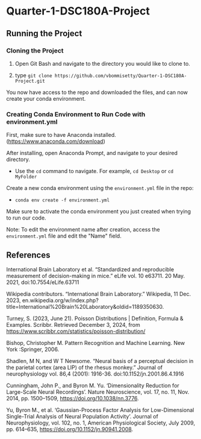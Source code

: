 # Quarter-1-DSC180A-Project

## Running the Project

### Cloning the Project

1. Open Git Bash and navigate to the directory you would like to clone to.

2. type `git clone https://github.com/vbommisetty/Quarter-1-DSC180A-Project.git`

You now have access to the repo and downloaded the files, and can now create your conda environment.

### Creating Conda Environment to Run Code with environment.yml

First, make sure to have Anaconda installed. (https://www.anaconda.com/download)

After installing, open Anaconda Prompt, and navigate to your desired directory.

* Use the `cd` command to navigate. For example, `cd Desktop` or `cd MyFolder` 

Create a new conda environment using the `environment.yml` file in the repo:
- `conda env create -f environment.yml`

Make sure to activate the conda environment you just created when trying to run our code.

Note: To edit the environment name after creation, access the `environment.yml` file and edit the "Name" field.

## References

International Brain Laboratory et al. “Standardized and reproducible measurement of decision-making in mice.” eLife vol. 10 e63711. 20 May. 2021, doi:10.7554/eLife.63711

Wikipedia contributors. “International Brain Laboratory.” Wikipedia, 11 Dec. 2023, en.wikipedia.org/w/index.php?title=International\%20Brain\%20Laboratory&oldid=1189350630.

Turney, S. (2023, June 21). Poisson Distributions | Definition, Formula & Examples. Scribbr. Retrieved December 3, 2024, from https://www.scribbr.com/statistics/poisson-distribution/

Bishop, Christopher M. Pattern Recognition and Machine Learning. New York :Springer, 2006.

Shadlen, M N, and W T Newsome. “Neural basis of a perceptual decision in the parietal cortex (area LIP) of the rhesus monkey.” Journal of neurophysiology vol. 86,4 (2001): 1916-36. doi:10.1152/jn.2001.86.4.1916

Cunningham, John P., and Byron M. Yu. ‘Dimensionality Reduction for Large-Scale Neural Recordings’. Nature Neuroscience, vol. 17, no. 11, Nov. 2014, pp. 1500–1509, https://doi.org/10.1038/nn.3776.

Yu, Byron M., et al. ‘Gaussian-Process Factor Analysis for Low-Dimensional Single-Trial Analysis of Neural Population Activity’. Journal of Neurophysiology, vol. 102, no. 1, American Physiological Society, July 2009, pp. 614–635, https://doi.org/10.1152/jn.90941.2008.